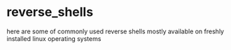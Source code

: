 # reverse_shells
here are some of commonly used reverse shells mostly available on freshly installed linux operating systems
